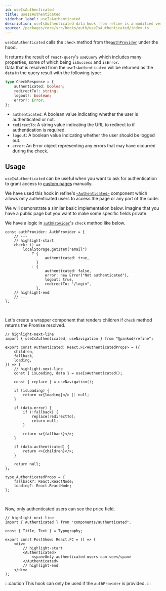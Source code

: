 ```yaml
---
id: useIsAuthenticated
title: useIsAuthenticated
siderbar_label: useIsAuthenticated
description: useIsAuthenticated data hook from refine is a modified version of react-query's useMutation for create mutations
source: /packages/core/src/hooks/auth/useIsAuthenticated/index.ts
---
```


`useIsAuthenticated` calls the `check` method from the[`authProvider`](/api-reference/core/providers/auth-provider.md) under the hood.

It returns the result of `react-query`'s `useQuery` which includes many properties, some of which being `isSuccess` and `isError`.  
Data that is resolved from the `useIsAuthenticated` will be returned as the `data` in the query result with the following type:

```ts
type CheckResponse = {
    authenticated: boolean;
    redirectTo?: string;
    logout?: boolean;
    error?: Error;
};
```

-   `authenticated`: A boolean value indicating whether the user is authenticated or not.
-   `redirectTo`: A string value indicating the URL to redirect to if authentication is required.
-   `logout`: A boolean value indicating whether the user should be logged out.
-   `error`: An Error object representing any errors that may have occurred during the check.

## Usage

`useIsAuthenticated` can be useful when you want to ask for authentication to grant access to [custom pages](/advanced-tutorials/custom-pages.md) manually.

We have used this hook in refine's [`<Authenticated>`](/api-reference/core/components/auth/authenticated.md) component which allows only authenticated users to access the page or any part of the code.

We will demonstrate a similar basic implementation below. Imagine that you have a public page but you want to make some specific fields private.

We have a logic in [`authProvider`](/api-reference/core/providers/auth-provider.md)'s `check` method like below.

```tsx
const authProvider: AuthProvider = {
    // ---
    // highlight-start
    check: () =>
        localStorage.getItem("email")
            ? {
                  authenticated: true,
              }
            : {
                  authenticated: false,
                  error: new Error("Not authenticated"),
                  logout: true,
                  redirectTo: "/login",
              },
    // highlight-end
    // ---
};
```

<br/>

Let's create a wrapper component that renders children if `check` method returns the Promise resolved.

```tsx title="components/authenticated.tsx"
// highlight-next-line
import { useIsAuthenticated, useNavigation } from "@pankod/refine";

export const Authenticated: React.FC<AuthenticatedProps> = ({
    children,
    fallback,
    loading,
}) => {
    // highlight-next-line
    const { isLoading, data } = useIsAuthenticated();

    const { replace } = useNavigation();

    if (isLoading) {
        return <>{loading}</> || null;
    }

    if (data.error) {
        if (!fallback) {
            replace(redirectTo);
            return null;
        }

        return <>{fallback}</>;
    }

    if (data.authenticated) {
        return <>{children}</>;
    }

    return null;
};

type AuthenticatedProps = {
    fallback?: React.ReactNode;
    loading?: React.ReactNode;
};
```

<br />

Now, only authenticated users can see the price field.

```tsx title="components/postShow"
// highlight-next-line
import { Authenticated } from "components/authenticated";

const { Title, Text } = Typography;

export const PostShow: React.FC = () => (
    <div>
        // highlight-start
        <Authenticated>
            <span>Only authenticated users can see</span>
        </Authenticated>
        // highlight-end
    </div>
);
```

:::caution
This hook can only be used if the `authProvider` is provided.
:::
